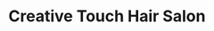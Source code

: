 ---
title: "Creative Touch Hair Salon"
url: /middletown/creative-touch-hair-salon/
shop: Friseur
---